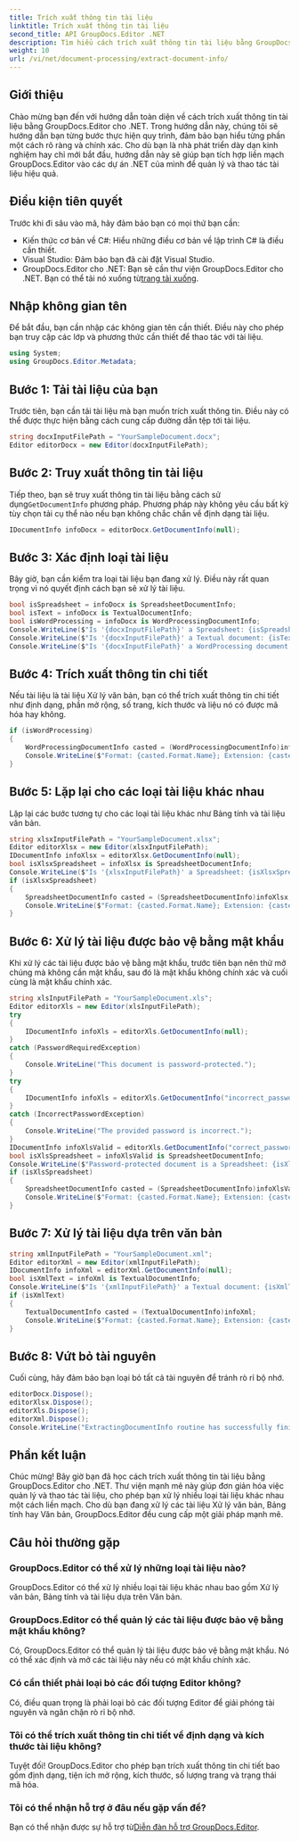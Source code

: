 ```yaml
---
title: Trích xuất thông tin tài liệu
linktitle: Trích xuất thông tin tài liệu
second_title: API GroupDocs.Editor .NET
description: Tìm hiểu cách trích xuất thông tin tài liệu bằng GroupDocs.Editor cho .NET với hướng dẫn chi tiết từng bước của chúng tôi. Hoàn hảo để quản lý các loại tài liệu khác nhau.
weight: 10
url: /vi/net/document-processing/extract-document-info/
---
```

## Giới thiệu
Chào mừng bạn đến với hướng dẫn toàn diện về cách trích xuất thông tin tài liệu bằng GroupDocs.Editor cho .NET. Trong hướng dẫn này, chúng tôi sẽ hướng dẫn bạn từng bước thực hiện quy trình, đảm bảo bạn hiểu từng phần một cách rõ ràng và chính xác. Cho dù bạn là nhà phát triển dày dạn kinh nghiệm hay chỉ mới bắt đầu, hướng dẫn này sẽ giúp bạn tích hợp liền mạch GroupDocs.Editor vào các dự án .NET của mình để quản lý và thao tác tài liệu hiệu quả.
## Điều kiện tiên quyết
Trước khi đi sâu vào mã, hãy đảm bảo bạn có mọi thứ bạn cần:
- Kiến thức cơ bản về C#: Hiểu những điều cơ bản về lập trình C# là điều cần thiết.
- Visual Studio: Đảm bảo bạn đã cài đặt Visual Studio.
-  GroupDocs.Editor cho .NET: Bạn sẽ cần thư viện GroupDocs.Editor cho .NET. Bạn có thể tải nó xuống từ[trang tải xuống](https://releases.groupdocs.com/editor/net/).
## Nhập không gian tên
Để bắt đầu, bạn cần nhập các không gian tên cần thiết. Điều này cho phép bạn truy cập các lớp và phương thức cần thiết để thao tác với tài liệu.
```csharp
using System;
using GroupDocs.Editor.Metadata;
```
## Bước 1: Tải tài liệu của bạn
Trước tiên, bạn cần tải tài liệu mà bạn muốn trích xuất thông tin. Điều này có thể được thực hiện bằng cách cung cấp đường dẫn tệp tới tài liệu.
```csharp
string docxInputFilePath = "YourSampleDocument.docx";
Editor editorDocx = new Editor(docxInputFilePath);
```
## Bước 2: Truy xuất thông tin tài liệu
 Tiếp theo, bạn sẽ truy xuất thông tin tài liệu bằng cách sử dụng`GetDocumentInfo` phương pháp. Phương pháp này không yêu cầu bất kỳ tùy chọn tải cụ thể nào nếu bạn không chắc chắn về định dạng tài liệu.
```csharp
IDocumentInfo infoDocx = editorDocx.GetDocumentInfo(null);
```
## Bước 3: Xác định loại tài liệu
Bây giờ, bạn cần kiểm tra loại tài liệu bạn đang xử lý. Điều này rất quan trọng vì nó quyết định cách bạn sẽ xử lý tài liệu.
```csharp
bool isSpreadsheet = infoDocx is SpreadsheetDocumentInfo;
bool isText = infoDocx is TextualDocumentInfo;
bool isWordProcessing = infoDocx is WordProcessingDocumentInfo;
Console.WriteLine($"Is '{docxInputFilePath}' a Spreadsheet: {isSpreadsheet}");
Console.WriteLine($"Is '{docxInputFilePath}' a Textual document: {isText}");
Console.WriteLine($"Is '{docxInputFilePath}' a WordProcessing document: {isWordProcessing}");
```
## Bước 4: Trích xuất thông tin chi tiết
Nếu tài liệu là tài liệu Xử lý văn bản, bạn có thể trích xuất thông tin chi tiết như định dạng, phần mở rộng, số trang, kích thước và liệu nó có được mã hóa hay không.
```csharp
if (isWordProcessing)
{
    WordProcessingDocumentInfo casted = (WordProcessingDocumentInfo)infoDocx;
    Console.WriteLine($"Format: {casted.Format.Name}; Extension: {casted.Format.Extension}; Page count: {casted.PageCount}; Size: {casted.Size} bytes; Is encrypted: {casted.IsEncrypted}");
}
```
## Bước 5: Lặp lại cho các loại tài liệu khác nhau
Lặp lại các bước tương tự cho các loại tài liệu khác như Bảng tính và tài liệu văn bản.
```csharp
string xlsxInputFilePath = "YourSampleDocument.xlsx";
Editor editorXlsx = new Editor(xlsxInputFilePath);
IDocumentInfo infoXlsx = editorXlsx.GetDocumentInfo(null);
bool isXlsxSpreadsheet = infoXlsx is SpreadsheetDocumentInfo;
Console.WriteLine($"Is '{xlsxInputFilePath}' a Spreadsheet: {isXlsxSpreadsheet}");
if (isXlsxSpreadsheet)
{
    SpreadsheetDocumentInfo casted = (SpreadsheetDocumentInfo)infoXlsx;
    Console.WriteLine($"Format: {casted.Format.Name}; Extension: {casted.Format.Extension}; Tabs count: {casted.PageCount}; Size: {casted.Size} bytes; Is encrypted: {casted.IsEncrypted}");
}
```
## Bước 6: Xử lý tài liệu được bảo vệ bằng mật khẩu
Khi xử lý các tài liệu được bảo vệ bằng mật khẩu, trước tiên bạn nên thử mở chúng mà không cần mật khẩu, sau đó là mật khẩu không chính xác và cuối cùng là mật khẩu chính xác.
```csharp
string xlsInputFilePath = "YourSampleDocument.xls";
Editor editorXls = new Editor(xlsInputFilePath);
try
{
    IDocumentInfo infoXls = editorXls.GetDocumentInfo(null);
}
catch (PasswordRequiredException)
{
    Console.WriteLine("This document is password-protected.");
}
try
{
    IDocumentInfo infoXls = editorXls.GetDocumentInfo("incorrect_password");
}
catch (IncorrectPasswordException)
{
    Console.WriteLine("The provided password is incorrect.");
}
IDocumentInfo infoXlsValid = editorXls.GetDocumentInfo("correct_password");
bool isXlsSpreadsheet = infoXlsValid is SpreadsheetDocumentInfo;
Console.WriteLine($"Password-protected document is a Spreadsheet: {isXlsSpreadsheet}");
if (isXlsSpreadsheet)
{
    SpreadsheetDocumentInfo casted = (SpreadsheetDocumentInfo)infoXlsValid;
    Console.WriteLine($"Format: {casted.Format.Name}; Extension: {casted.Format.Extension}; Tabs count: {casted.PageCount}; Size: {casted.Size} bytes; Is encrypted: {casted.IsEncrypted}");
}
```
## Bước 7: Xử lý tài liệu dựa trên văn bản
```csharp
string xmlInputFilePath = "YourSampleDocument.xml";
Editor editorXml = new Editor(xmlInputFilePath);
IDocumentInfo infoXml = editorXml.GetDocumentInfo(null);
bool isXmlText = infoXml is TextualDocumentInfo;
Console.WriteLine($"Is '{xmlInputFilePath}' a Textual document: {isXmlText}");
if (isXmlText)
{
    TextualDocumentInfo casted = (TextualDocumentInfo)infoXml;
    Console.WriteLine($"Format: {casted.Format.Name}; Extension: {casted.Format.Extension}; Encoding: {casted.Encoding}; Size: {casted.Size} bytes");
}
```
## Bước 8: Vứt bỏ tài nguyên
Cuối cùng, hãy đảm bảo bạn loại bỏ tất cả tài nguyên để tránh rò rỉ bộ nhớ.
```csharp
editorDocx.Dispose();
editorXlsx.Dispose();
editorXls.Dispose();
editorXml.Dispose();
Console.WriteLine("ExtractingDocumentInfo routine has successfully finished");
```
## Phần kết luận
Chúc mừng! Bây giờ bạn đã học cách trích xuất thông tin tài liệu bằng GroupDocs.Editor cho .NET. Thư viện mạnh mẽ này giúp đơn giản hóa việc quản lý và thao tác tài liệu, cho phép bạn xử lý nhiều loại tài liệu khác nhau một cách liền mạch. Cho dù bạn đang xử lý các tài liệu Xử lý văn bản, Bảng tính hay Văn bản, GroupDocs.Editor đều cung cấp một giải pháp mạnh mẽ.
## Câu hỏi thường gặp
### GroupDocs.Editor có thể xử lý những loại tài liệu nào?
GroupDocs.Editor có thể xử lý nhiều loại tài liệu khác nhau bao gồm Xử lý văn bản, Bảng tính và tài liệu dựa trên Văn bản.
### GroupDocs.Editor có thể quản lý các tài liệu được bảo vệ bằng mật khẩu không?
Có, GroupDocs.Editor có thể quản lý tài liệu được bảo vệ bằng mật khẩu. Nó có thể xác định và mở các tài liệu này nếu có mật khẩu chính xác.
### Có cần thiết phải loại bỏ các đối tượng Editor không?
Có, điều quan trọng là phải loại bỏ các đối tượng Editor để giải phóng tài nguyên và ngăn chặn rò rỉ bộ nhớ.
### Tôi có thể trích xuất thông tin chi tiết về định dạng và kích thước tài liệu không?
Tuyệt đối! GroupDocs.Editor cho phép bạn trích xuất thông tin chi tiết bao gồm định dạng, tiện ích mở rộng, kích thước, số lượng trang và trạng thái mã hóa.
### Tôi có thể nhận hỗ trợ ở đâu nếu gặp vấn đề?
 Bạn có thể nhận được sự hỗ trợ từ[Diễn đàn hỗ trợ GroupDocs.Editor](https://forum.groupdocs.com/c/editor/20).
